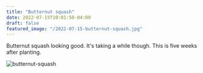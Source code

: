 ```yaml
---
title: "Butternut squash"
date: 2022-07-15T10:01:50-04:00
draft: false
featured_image: "/2022-07-15-butternut-squash.jpg"
---
```


Butternut squash looking good. It's taking a while though. This is five weeks after planting.

![butternut-squash](/2022-07-15-butternut-squash.jpg)
